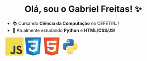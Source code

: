 <h1 align="center">Olá, sou o Gabriel Freitas! ✨</h1>

- 📚 Cursando **Ciência da Computação** no CEFET/RJ!
- 📝 Atualmente estudando **Python** e **HTML/CSS/JS**!

 <sup><img  align="left" height="60" width="60" src="https://raw.githubusercontent.com/devicons/devicon/master/icons/javascript/javascript-original.svg"><img  align="left" height="60" width="60" src="https://raw.githubusercontent.com/devicons/devicon/master/icons/css3/css3-original.svg"><img  align="left" height="60" width="60" src="https://raw.githubusercontent.com/devicons/devicon/master/icons/html5/html5-original.svg"><img  align="left" height="60" width="60" src="https://raw.githubusercontent.com/devicons/devicon/master/icons/python/python-original.svg"></sup>
